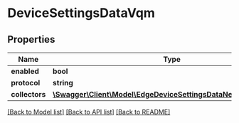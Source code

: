 # DeviceSettingsDataVqm

## Properties
Name | Type | Description | Notes
------------ | ------------- | ------------- | -------------
**enabled** | **bool** |  | [optional] 
**protocol** | **string** |  | [optional] 
**collectors** | [**\Swagger\Client\Model\EdgeDeviceSettingsDataNetflowCollectors[]**](EdgeDeviceSettingsDataNetflowCollectors.md) |  | [optional] 

[[Back to Model list]](../README.md#documentation-for-models) [[Back to API list]](../README.md#documentation-for-api-endpoints) [[Back to README]](../README.md)


